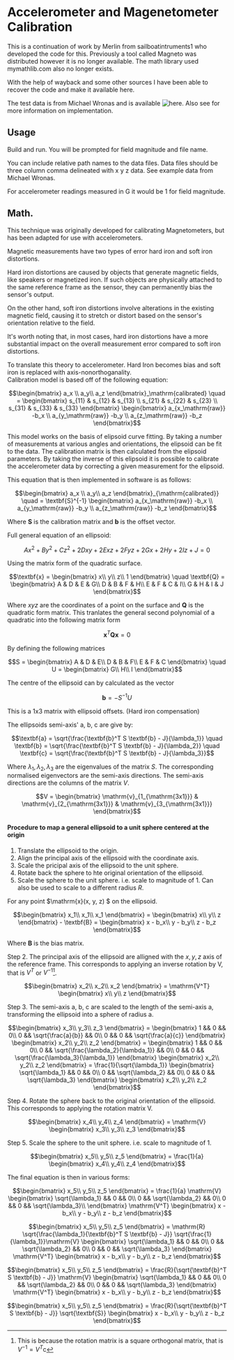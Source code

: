 # Accelerometer and Magenetometer Calibration


This is a continuation of work by Merlin from sailboatintruments1 who developed the code for this.
Previously a tool called Magneto was distributed however it is no longer available. The math library used mymathlib.com also no longer exists.

With the help of wayback and some other sources I have been able to recover the code and make it available here.

The test data is from Michael Wronas and is available
![here](https://github.com/michaelwro/accelerometer-calibration/tree/main). Also see for more information on implementation.




## Usage

Build and run. You will be prompted for field magnitude and file name.  

You can include relative path names to the data files.
Data files should be three column comma delineated with x y z data. See example data from Michael Wronas.

For accelerometer readings measured in G it would be 1 for field magnitude. 



## Math.

This technique was originally developed for calibrating Magnetometers, but has been adapted for use with accelerometers.

Magnetic measurements have two types of error hard iron and soft iron distortions.

Hard iron distortions are caused by objects that generate magnetic fields, like speakers or magnetized iron. If such objects are physically attached to the same reference frame as the sensor, they can permanently bias the sensor's output.

On the other hand, soft iron distortions involve alterations in the existing magnetic field, causing it to stretch or distort based on the sensor's orientation relative to the field.

It's worth noting that, in most cases, hard iron distortions have a more substantial impact on the overall measurement error compared to soft iron distortions.


To translate this theory to accelerometer. Hard Iron becomes bias and soft iron is replaced with axis-nonorthoganality.  
Calibration model is based off of the following equation:

```math
\begin{bmatrix}
a_x \\
a_y\\
a_z
\end{bmatrix}_\mathrm{calibrated}
\quad =
\begin{bmatrix}
s_{11} & s_{12} & s_{13} \\
s_{21} & s_{22} & s_{23} \\
s_{31} & s_{33} & s_{33} 
\end{bmatrix}
\begin{bmatrix}
a_{x_\mathrm{raw}} -b_x \\
a_{y_\mathrm{raw}} -b_y \\
a_{z_\mathrm{raw}} -b_z 
\end{bmatrix}
```

This model works on the basis of elipsoid curve fitting.
By taking a number of measurements at various angles and orientations, the elipsoid can be fit to the data.
The calibration matrix is then calculated from the elipsoid parameters.
By taking the inverse of this elipsoid it is possible to calibrate the accelerometer data by correcting a given measurement for the elipsoid.

This equation that is then implemented in software is as follows:

```math
\begin{bmatrix}
a_x \\
a_y\\
a_z
\end{bmatrix}_{\mathrm{calibrated}}
\quad
=
\textbf{S}^{-1}
\begin{bmatrix}
a_{x_\mathrm{raw}} -b_x \\
a_{y_\mathrm{raw}} -b_y \\
a_{z_\mathrm{raw}} -b_z 
\end{bmatrix}
```

Where $\textbf{S}$ is the calibration matrix and $\textbf{b}$ is the offset vector.


Full general equation of an ellipsoid:

```math
Ax^2 + By^2 + Cz^2 + 2Dxy + 2Exz + 2Fyz + 2Gx + 2Hy + 2Iz + J = 0
```

Using the matrix form of the quadratic surface.

```math
\textbf{x}
=
\begin{bmatrix}
x\\
y\\
z\\
1
\end{bmatrix}
\quad
\textbf{Q}
=
\begin{bmatrix}
A & D & E & G\\
D & B & F & H\\
E & F & C & I\\
G & H & I & J
\end{bmatrix}
```

Where $` x y z `$ are the coordinates of a point on the surface and $` \textbf{Q} `$ is the quadratic form matrix.
This tranlates the general second polynomial of a quadratic into the following matrix form

```math
\textbf{x}^T \textbf{Q} \textbf{x} = 0
```

By defining the following matrices

```math
S =
\begin{bmatrix}
A & D & E\\
D & B & F\\
E & F & C
\end{bmatrix}
\quad
U =
\begin{bmatrix}
G\\
H\\
I
\end{bmatrix}
```

The centre of the ellipsoid can by calculated as the vector

```math
\textbf{b} = -S^{-1}U
```

This is a 1x3 matrix with ellipsoid offsets. (Hard iron compensation)

The ellipsoids semi-axis' a, b, c are give by:

```math
\textbf{a} = \sqrt{\frac{\textbf{b}^T S \textbf{b} - J}{\lambda_1}}
\quad
\textbf{b} = \sqrt{\frac{\textbf{b}^T S \textbf{b} - J}{\lambda_2}}
\quad
\textbf{c} = \sqrt{\frac{\textbf{b}^T S \textbf{b} - J}{\lambda_3}}
```

Where $\lambda_1, \lambda_2, \lambda_3$ are the eigenvalues of the matrix $S$.
The corresponding normalised eigenvectors are the semi-axis directions.
The semi-axis directions are the columns of the matrix $V$.

```math
V =
\begin{bmatrix}
\mathrm{v}_{1_{\mathrm{3x1}}} & \mathrm{v}_{2_{\mathrm{3x1}}} & \mathrm{v}_{3_{\mathrm{3x1}}}
\end{bmatrix}
```

#### Procedure to map a general ellipsoid to a unit sphere centered at the origin

1. Translate the ellipsoid to the origin.
2. Align the principal axis of the ellipsoid with the coordinate axis.
3. Scale the pricipal axis of the ellipsoid to the unit sphere.
4. Rotate back the sphere to hte original orientation of the ellipsoid.
5. Scale the sphere to the unit sphere. i.e. scale to magnitude of 1. Can also be used to scale to a different radius $R$.

For any point $\mathrm{x}(x, y, z) $ on the ellipsoid.

```math
\begin{bmatrix}
x_1\\
x_1\\
x_1
\end{bmatrix}
=
\begin{bmatrix}
x\\
y\\
z
\end{bmatrix}
-
\textbf{B}
=
\begin{bmatrix}
x - b_x\\
y - b_y\\
z - b_z
\end{bmatrix}
```

Where $` \textbf{B} `$ is the bias matrix.

Step 2. The principal axis of the ellipsoid are alligned with the $x,y,z$ axis of the reference frame. This corresponds to applying an inverse rotation by V, that is $V^T$ or $V^{-1}$[^1].
[^1]: This is because the rotation matrix is a square orthogonal matrix, that is $V^{-1} = V^T$c

```math
\begin{bmatrix}
x_2\\
x_2\\
x_2
\end{bmatrix}
=
\mathrm{V^T}
\begin{bmatrix}
x\\
y\\
z
\end{bmatrix}
```

Step 3. The semi-axis a, b, c are scaled to the length of the semi-axis a, transforming the ellipsoid into a sphere of radius a.

```math
\begin{bmatrix}
x_3\\
y_3\\
z_3
\end{bmatrix}
=
\begin{bmatrix}
1 && 0 && 0\\
0 && \sqrt{\frac{a}{b}} && 0\\
0 && 0 && \sqrt{\frac{a}{c}}
\end{bmatrix}
\begin{bmatrix}
x_2\\
y_2\\
z_2
\end{bmatrix}
=
\begin{bmatrix}
1 && 0 && 0\\
0 && \sqrt{\frac{\lambda_2}{\lambda_1}} && 0\\
0 && 0 && \sqrt{\frac{\lambda_3}{\lambda_1}}
\end{bmatrix}
\begin{bmatrix}
x_2\\
y_2\\
z_2
\end{bmatrix}
=
\frac{1}{\sqrt{\lambda_1}}
\begin{bmatrix}
\sqrt{\lambda_1} && 0 && 0\\
0 && \sqrt{\lambda_2} && 0\\
0 && 0 && \sqrt{\lambda_3}
\end{bmatrix}
\begin{bmatrix}
x_2\\
y_2\\
z_2
\end{bmatrix}
```

Step 4. Rotate the sphere back to the original orientation of the ellipsoid. This corresponds to applying the rotation matrix V.

```math
\begin{bmatrix}
x_4\\
y_4\\
z_4
\end{bmatrix}
=
\mathrm{V}
\begin{bmatrix}
x_3\\
y_3\\
z_3
\end{bmatrix}
```

Step 5. Scale the sphere to the unit sphere. i.e. scale to magnitude of 1.

```math
\begin{bmatrix}
x_5\\
y_5\\
z_5
\end{bmatrix}
=
\frac{1}{a}
\begin{bmatrix}
x_4\\
y_4\\
z_4
\end{bmatrix}
```

The final equation is then in various forms:

```math
\begin{bmatrix}
x_5\\
y_5\\
z_5
\end{bmatrix}
=
\frac{1}{a}
\mathrm{V}
\begin{bmatrix}
\sqrt{\lambda_1} && 0 && 0\\
0 && \sqrt{\lambda_2} && 0\\
0 && 0 && \sqrt{\lambda_3}\\
\end{bmatrix}
\mathrm{V^T}
\begin{bmatrix}
x - b_x\\
y - b_y\\
z - b_z
\end{bmatrix}
```

```math
\begin{bmatrix}
x_5\\
y_5\\
z_5
\end{bmatrix}
=
\mathrm{R}
\sqrt{\frac{\lambda_1}{\textbf{b}^T S \textbf{b} - J}}
\sqrt{\frac{1}{\lambda_1}}\mathrm{V}
\begin{bmatrix}
\sqrt{\lambda_1} && 0 && 0\\
0 && \sqrt{\lambda_2} && 0\\
0 && 0 && \sqrt{\lambda_3}
\end{bmatrix}
\mathrm{V^T}
\begin{bmatrix}
x - b_x\\
y - b_y\\
z - b_z
\end{bmatrix}
```

```math
\begin{bmatrix}
x_5\\
y_5\\
z_5
\end{bmatrix}
=
\frac{R}{\sqrt{\textbf{b}^T S \textbf{b} - J}}
\mathrm{V}
\begin{bmatrix}
\sqrt{\lambda_1} && 0 && 0\\
0 && \sqrt{\lambda_2} && 0\\
0 && 0 && \sqrt{\lambda_3}
\end{bmatrix}
\mathrm{V^T}
\begin{bmatrix}
x - b_x\\
y - b_y\\
z - b_z
\end{bmatrix}
```

```math
\begin{bmatrix}
x_5\\
y_5\\
z_5
\end{bmatrix}
=
\frac{R}{\sqrt{\textbf{b}^T S \textbf{b} - J}}
\sqrt{\textbf{S}}
\begin{bmatrix}
x - b_x\\
y - b_y\\
z - b_z
\end{bmatrix}
```
